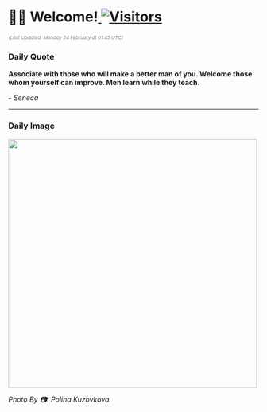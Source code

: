 <h1>👋🏽 Welcome!<a href="https://github.com/OmitNomis/"> <img src="https://visitor-badge.laobi.icu/badge?page_id=OmitNomis" alt="Visitors"></a></h1>

<i><p style="font-size: 0.6rem; color:gray">(Last Updated: Monday 24 February at 01:45 UTC)</p></i>

<h3> Daily Quote </h3>
<b><p>Associate with those who will make a better man of you. Welcome those whom yourself can improve. Men learn while they teach.</p></b>
<i><caption style="font-size: 0.8rem; color:gray;">- Seneca</caption></i>


<hr>

<h3>Daily Image</h3>
<a href="https://images.unsplash.com/photo-1737962414798-6dec38031121?crop=entropy&cs=srgb&fm=jpg&ixid=M3w2MjM3MzF8MHwxfHJhbmRvbXx8fHx8fHx8fDE3NDAzNjE1NTV8&ixlib=rb-4.0.3&q=85" target="_blank"><img style="height:500px;" src=https://images.unsplash.com/photo-1737962414798-6dec38031121?crop=entropy&cs=srgb&fm=jpg&ixid=M3w2MjM3MzF8MHwxfHJhbmRvbXx8fHx8fHx8fDE3NDAzNjE1NTV8&ixlib=rb-4.0.3&q=85"/></a>

<i><caption style="font-size: 0.8rem; color:gray;"> Photo By 📷: Polina Kuzovkova</caption></i>
